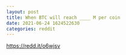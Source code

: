```yaml
--- 
layout: post 
title: When BTC will reach ____ M per coin 
date: 2021-06-24 1624522630 
categories: reddit 
--- 
```

https://redd.it/o6wjsv